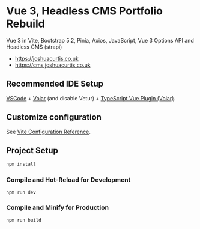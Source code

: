 # Vue 3, Headless CMS Portfolio Rebuild

Vue 3 in Vite, Bootstrap 5.2, Pinia, Axios, JavaScript, Vue 3 Options API and Headless CMS (strapi)

- https://joshuacurtis.co.uk
- https://cms.joshuacurtis.co.uk

## Recommended IDE Setup

[VSCode](https://code.visualstudio.com/) + [Volar](https://marketplace.visualstudio.com/items?itemName=Vue.volar) (and disable Vetur) + [TypeScript Vue Plugin (Volar)](https://marketplace.visualstudio.com/items?itemName=Vue.vscode-typescript-vue-plugin).

## Customize configuration

See [Vite Configuration Reference](https://vitejs.dev/config/).

## Project Setup

```sh
npm install
```

### Compile and Hot-Reload for Development

```sh
npm run dev
```

### Compile and Minify for Production

```sh
npm run build
```
